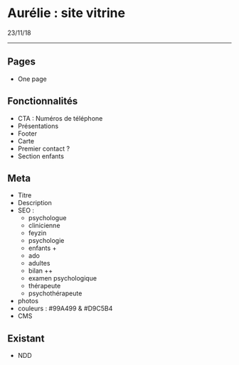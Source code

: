 # Aurélie : site vitrine

23/11/18

***

## Pages

- One page

## Fonctionnalités

- CTA : Numéros de téléphone
- Présentations
- Footer
- Carte
- Premier contact ?
- Section enfants

## Meta

- Titre
- Description
- SEO :
  - psychologue
  - clinicienne
  - feyzin
  - psychologie
  - enfants +
  - ado
  - adultes
  - bilan ++
  - examen psychologique
  - thérapeute
  - psychothérapeute
- photos
- couleurs : #99A499 & #D9C5B4
- CMS

## Existant

- NDD